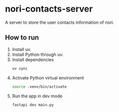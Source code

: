 # nori-contacts-server
A server to store the user contacts information of nori.

## How to run

1. Install uv.
2. Install Python through uv.
3. Install dependencies
    ```sh
    uv sync
    ```
4. Activate Python virtual environment
    ```sh
    source .venv/bin/activate
    ```
5. Run the app in dev mode
    ```sh
    fastapi dev main.py
    ```

